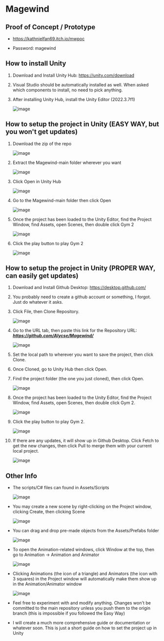# Magewind

## Proof of Concept / Prototype

- https://kathnielfan69.itch.io/mwpoc

- Password: magewind

## How to install Unity
 
1) Download and Install Unity Hub: https://unity.com/download

2) Visual Studio should be automatically installed as well. When asked which components to install, no need to pick anything.
   
3) After installing Unity Hub, install the Unity Editor (2022.3.7f1)
   
   ![image](https://github.com/Alycse/Magewind/assets/13681507/c94dbb76-cc91-4b56-b254-11f60cbb8dd2)

## How to setup the project in Unity (EASY WAY, but you won't get updates)

1) Download the zip of the repo

   ![image](https://github.com/Alycse/Magewind/assets/13681507/36c12c60-174a-45b1-855e-7cfd4584938e)

2) Extract the Magewind-main folder wherever you want

   ![image](https://github.com/Alycse/Magewind/assets/13681507/2ad675b7-e459-48b7-abd8-6aef36670b6a)

3) Click Open in Unity Hub

   ![image](https://github.com/Alycse/Magewind/assets/13681507/417270cd-1cb0-43fb-bff5-201909ef4b98)

4) Go to the Magewind-main folder then click Open

   ![image](https://github.com/Alycse/Magewind/assets/13681507/4840ef12-47c3-4da2-8641-b6791faa6776)

5) Once the project has been loaded to the Unity Editor, find the Project Window, find Assets, open Scenes, then double click Gym 2

   ![image](https://github.com/Alycse/Magewind/assets/13681507/5407b593-1e2e-4998-9975-1ce2085a97c6)

6) Click the play button to play Gym 2

   ![image](https://github.com/Alycse/Magewind/assets/13681507/1ef77a39-e9f4-4496-8a17-f500f89bbe85)

## How to setup the project in Unity (PROPER WAY, can easily get updates)

1) Download and Install Github Desktop: https://desktop.github.com/

2) You probably need to create a github account or something, I forgot. Just do whatever it asks.

3) Click File, then Clone Repository.

   ![image](https://github.com/Alycse/Magewind/assets/13681507/2b82fc02-f239-4d43-9036-31bbf794758b)

4) Go to the URL tab, then paste this link for the Repository URL: ***https://github.com/Alycse/Magewind/***

   ![image](https://github.com/Alycse/Magewind/assets/13681507/d87b951c-8707-4b67-8397-1d6a85460f8d)

5) Set the local path to wherever you want to save the project, then click Clone.

6) Once Cloned, go to Unity Hub then click Open.

7) Find the project folder (the one you just cloned), then click Open.

   ![image](https://github.com/Alycse/Magewind/assets/13681507/509297f4-01cb-43da-9ea1-df8d6e12473c)

8) Once the project has been loaded to the Unity Editor, find the Project Window, find Assets, open Scenes, then double click Gym 2.

   ![image](https://github.com/Alycse/Magewind/assets/13681507/5407b593-1e2e-4998-9975-1ce2085a97c6)

9) Click the play button to play Gym 2.

   ![image](https://github.com/Alycse/Magewind/assets/13681507/1ef77a39-e9f4-4496-8a17-f500f89bbe85)

10) If there are any updates, it will show up in Github Desktop. Click Fetch to get the new changes, then click Pull to merge them with your current local project.

    ![image](https://github.com/Alycse/Magewind/assets/13681507/4ad4bfbb-1e6c-4ac0-95e1-474a5dac18b6)

## Other Info

- The scripts/C# files can found in Assets/Scripts

  ![image](https://github.com/Alycse/Magewind/assets/13681507/a1d37c58-4591-4502-8161-6851ced6375f)

- You may create a new scene by right-clicking on the Project window, clicking Create, then clicking Scene

  ![image](https://github.com/Alycse/Magewind/assets/13681507/80755e84-110f-4407-935a-b65696d4461b)

- You can drag and drop pre-made objects from the Assets/Prefabs folder

  ![image](https://github.com/Alycse/Magewind/assets/13681507/998eded1-f3ea-47c8-a392-5278ffb05f61)

- To open the Animation-related windows, click Window at the top, then go to Animation -> Animation and Animator

  ![image](https://github.com/Alycse/Magewind/assets/13681507/60bf613c-433f-4708-aebe-1aeca8b59758)

- Clicking Animations (the icon of a triangle) and Animators (the icon with 3 squares) in the Project window will automatically make them show up in the Animation/Animator window

  ![image](https://github.com/Alycse/Magewind/assets/13681507/5f29189e-ac72-4d83-a621-59e416334779)

- Feel free to experiment with and modify anything. Changes won't be committed to the main repository unless you push them to the origin branch (this is impossible if you followed the Easy Way)

- I will create a much more comprehensive guide or documentation or whatever soon. This is just a short guide on how to set the project up in Unity
